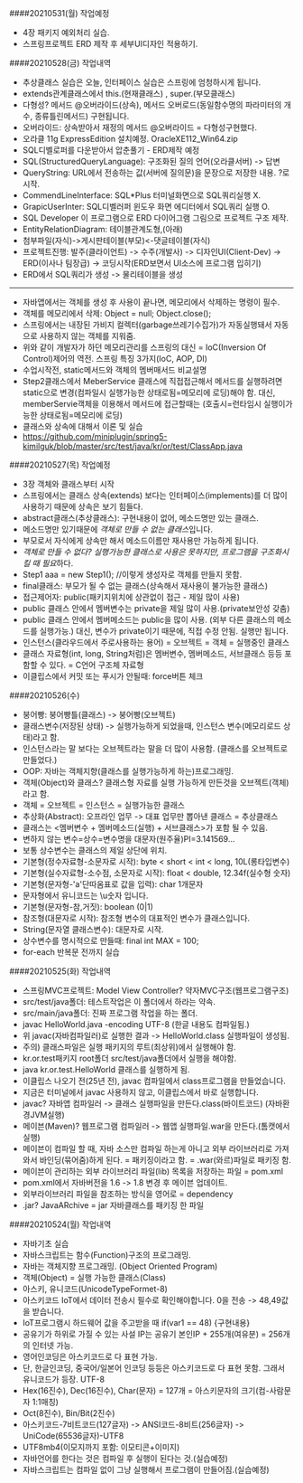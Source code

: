 ####20210531(월) 작업예정
- 4장 패키지 예외처리 실습.
- 스프링프로젝트 ERD 제작 후 세부UI디자인 적용하기.

####20210528(금) 작업내역
- 추상클래스 실습은 오늘, 인터페이스 실습은 스프링에 엄청하시게 됩니다.
- extends관계클래스에서 this.(현재클래스) , super.(부모클래스)
- 다형성? 메서드 @오버라이드(상속), 메서드 오버로드(동일함수명의 파라미터의 개수, 종류틀린메서드) 구현됩니다.
- 오버라이드: 상속받아서 재정의 메서드 @오버라이드 = 다형성구현했다.
- 오라클 11g ExpressEdition 설치예정. OracleXE112_Win64.zip
- SQL디벨로퍼를 다운받아서 압춘풀기 - ERD제작 예정
- SQL(StructuredQueryLanguage): 구조화된 질의 언어(오라클서버) -> 답변
- QueryString: URL에서 전송하는 값(서버에 질의문)을 문장으로 저장한 내용. ?로 시작.
- CommendLineInterface: SQL*Plus 터미널화면으로 SQL쿼리실행 X.
- GrapicUserInter: SQL디벨러퍼 윈도우 화면 에디터에서 SQL쿼리 실행 O.
- SQL Developer 이 프로그램으로 ERD 다이어그램 그림으로 프로젝트 구조 제작.
- EntityRelationDiagram: 테이블관계도형,(아래)
- 첨부파일(자식)->게시판테이블(부모)<-댓글테이블(자식)
- 프로젝트진행: 발주(클라이언트) -> 수주(개발사) -> 디자인UI(Client-Dev) -> ERD(이사나 팀장급) -> 코딩시작(ERD보면서 UI소스에 프로그램 입히기)
- ERD에서 SQL쿼리가 생성 -> 물리테이블을 생성
-----------------------------------------------------------------------
- 자바앱에서는 객체를 생성 후 사용이 끝나면, 메모리에서 삭제하는 명령이 필수.
- 객체를 메모리에서 삭제: Object = null; Object.close();
- 스프링에서는 내장된 가비지 컬렉터(garbage쓰레기수집가)가 자동실행돼서 자동으로 사용하지 않는 객체를 지워줌.
- 위와 같이 개발자가 하던 메모리관리를 스프링의 대신 = IoC(Inversion Of Control)제어의 역전. 스프링 특징 3가지(IoC, AOP, DI)
- 수업시작전, static메서드와 객체의 멤버매서드 비교설명
- Step2클래스에서 MeberService 클래스에 직접접근해서 메서드를 실행하려면 static으로 변경(컴파일시 실행가능한 상태로됨=메모리에 로딩)해야 함. 
대신, memberServie객체을 이용해서 메서드에 접근할때는 (호출시=런타임시 실행이가능한 상태로됨=메모리에 로딩)
- 클래스와 상속에 대해서 이론 및 실습
- https://github.com/miniplugin/spring5-kimilguk/blob/master/src/test/java/kr/or/test/ClassApp.java

####20210527(목) 작업예정
- 3장 객체와 클래스부터 시작
- 스프링에서는 클래스 상속(extends) 보다는 인터페이스(implements)를 더 많이 사용하기 때문에 상속은 보기 힘들다.
- abstract클래스(추상클래스): 구현내용이 없어, 메소드명만 있는 클래스.
- 메소드명만 있기때문에 *객체로 만들 수 없는 클래스*입니다.
- 부모로서 자식에게 상속만 해서 메소드이름만 재사용만 가능하게 됩니다.
- *객체로 만들 수 없다? 실행가능한 클래스로 사용은 못하지만, 프로그램을 구조화시킬 때 필요*하다.
- Step1 aaa = new Step1(); //이렇게 생성자로 객체를 만들지 못함.
- final클래스: 부모가 될 수 없는 클래스(상속해서 재사용이 불가능한 클래스)
- 접근제어자: public(패키지위치에 상관없이 접근 - 제일 많이 사용)
- public 클래스 안에서 멤버변수는 private을 제일 많이 사용.(private보안성 갖춤)
- public 클래스 안에서 멤버메소드는 public을 많이 사용. (외부 다른 클래스의 메소드를 실행가능.) 대신, 변수가 private이기 때문에, 직접 수정 안됨. 실행만 됩니다.
- 인스턴스(클라우드에서 주로사용하는 용어) = 오브젝트 = 객체 = 실행중인 클래스
- 클래스 자료형(int, long, String처럼)은 멤버변수, 멤버메소드, 서브클래스 등등 포함할 수 있다. = C언어 구조체 자료형
- 이클립스에서 커밋 또는 푸시가 안될때: force버튼 체크

####20210526(수)
- 붕어빵: 붕어빵틀(클래스) -> 붕어빵(오브젝트)
- 클래스변수(저장된 상태) -> 실행가능하게 되었을때, 인스턴스 변수(메모리로드 상태)라고 함.
- 인스턴스라는 말 보다는 오브젝트라는 말을 더 많이 사용함. (클래스를 오브젝트로 만들었다.)
- OOP: 자바는 객체지향(클래스를 실행가능하게 하는)프로그래밍.
- 객체(Object)와 클래스? 클래스형 자료를 실행 가능하게 만든것을 오브젝트(객체)라고 함.
- 객체 = 오브젝트 = 인스턴스 = 실행가능한 클래스
- 추상화(Abstract): 오프라인 업무 -> 대표 업무만 뽑아낸 클래스 = 추상클래스
- 클래스는 <멤버변수 + 멤버메소드(실행) + 서브클래스>가 포함 될 수 있음.
- 변하지 않는 변수=상수=변수명을 대문자(원주율)PI=3.141569...
- 보통 상수변수는 클래스의 제일 상단에 위치.
- 기본형(정수자료형-소문자로 시작): byte < short < int < long, 10L(롱타입변수)
- 기본형(실수자료형-소수점, 소문자로 시작): float < double, 12.34f(실수형 숫자)
- 기본형(문자형-'a'단따옴표로 값을 입력): char 1개문자
- 문자형에서 유니코드는 \u숫자 입니다.
- 기본형(문자형-참,거짓): boolean (0|1)
- 참조형(대문자로 시작): 참조형 변수의 대표적인 변수가 클래스입니다.
- String(문자열 클래스변수): 대문자로 시작.
- 상수변수를 명시적으로 만들때: final int MAX = 100;
- for-each 반복문 전까지 실습

####20210525(화) 작업내역
- 스프링MVC프로젝트: Model View Controller? 약자MVC구조(웹프로그램구조)
- src/test/java폴더: 테스트작업은 이 폴더에서 하라는 약속.
- src/main/java폴더: 진짜 프로그램 작업을 하는 폴더.
- javac HelloWorld.java -encoding UTF-8 (한글 내용도 컴파일됨.)
- 위 javac(자바컴파일러)로 실행한 결과 -> HelloWorld.class 실행파일이 생성됨.
- 주의) 클래스파일은 실행 패키지의 루트(최상위)에서 실행해야 함.
- kr.or.test패키지 root폴더 src/test/java폴더에서 실행을 해야함.
- java kr.or.test.HelloWorld 클래스를 실행하게 됨.
- 이클립스 나오기 전(25년 전), javac 컴파일에서 class프로그램을 만들었습니다.
- 지금은 터미널에서 javac 사용하지 않고, 이클립스에서 바로 실행합니다.
- javac? 자바앱 컴파일러 -> 클래스 실행파일을 만든다.class(바이트코드) (자바환경JVM실행)
- 메이븐(Maven)? 웹프로그램 컴파일러 -> 웹앱 실행파일.war을 만든다.(톰캣에서 실행)
- 메이븐이 컴파일 할 때, 자바 소스만 컴파일 하는게 아니고 외부 라이브러리로 가져와서 바인딩(묶어줌)하게 된다. = 패키징이라고 함. = .war(와르)파일로 패키징 함.
- 메이븐이 관리하는 외부 라이브러리 파일(lib) 목록을 저장하는 파일 = pom.xml
- pom.xml에서 자바버전을 1.6 -> 1.8 변경 후 메이븐 업데이트.
- 외부라이브러리 파일을 참조하는 방식을 영어로 = dependency
- .jar? JavaARchive = jar 자바클래스를 패키징 한 파일

####20210524(월) 작업내역
- 자바기초 실습
- 자바스크립트는 함수(Function)구조의 프로그래밍.
- 자바는 객체지향 프로그래밍. (Object Oriented Program)
- 객체(Object) = 실행 가능한 클래스(Class)
- 아스키, 유니코드(UnicodeTypeFormet-8)
- 아스키코드 IoT에서 데이터 전송시 필수로 확인해야합니다. 0을 전송 -> 48,49값을 받습니다.
- IoT프로그램시 하드웨어 값을 주고받을 때 if(var1 == 48) {구현내용}
- 공유기가 하위로 가질 수 있는 사설 IP는 공유기 본인IP + 255개(여유분) = 256개의 인터넷 가능.
- 영어인코딩은 아스키코드로 다 표현 가능.
- 단, 한글인코딩, 중국어/일본어 인코딩 등등은 아스키코드로 다 표현 못함. 그래서 유니코드가 등장. UTF-8
- Hex(16진수), Dec(16진수), Char(문자) = 127개 = 아스키문자의 크기(컴-사람문자 1:1매칭)
- Oct(8진수), Bin/Bit(2진수)
- 아스키코드-7비트코드(127글자) -> ANSI코드-8비트(256글자) -> UniCode(65536글자)-UTF8
- UTF8mb4(이모지까지 포함: 이모티콘+이미지)
- 자바언어를 한다는 것은 컴파일 후 실행이 된다는 것.(실습예정)
- 자바스크립트는 컴파일 없이 그냥 실행해서 프로그램이 만들어짐.(실습예정)